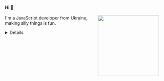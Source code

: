 ####  Hi 👋

<img align='right' src='https://octodex.github.com/images/nyantocat.gif' width='200'>

I'm a JavaScript developer from Ukraine, making silly things is fun.

<details>
  
### What I do 📜

I make different funny applications on JavaScript, HTML, CSS through them I learn new features. 
So far I'm still a baby in the frontend, but I'm working on it)

### Languages 🌐

| Language      | Proficiency                                                               |
| ------------- | ------------------------------------------------------------------------- |
| English       | B2                                                                        |
| Russian       | C2                                                                        |
| Ukrainian     | Native                                                                    |

## What I'm currently learning 📚

- Diving into React
- Improving the Canvas experience
- Practicing HTML+CSS skills
</details>
